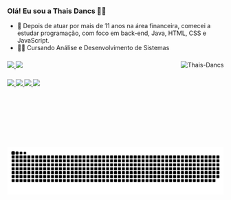 
### Olá! Eu sou a Thais Dancs 👩‍🦰

- 👜 Depois de atuar por mais de 11 anos na área financeira, comecei a estudar programação, com foco em back-end, Java, HTML, CSS e JavaScript.
- 👩‍🎓 Cursando Análise e Desenvolvimento de Sistemas 

###

<div>
   <img align="right" img height= "200em" alt="Thais-Dancs" src="https://media.giphy.com/media/TWWynbz7qZQtNvju2k/giphy.gif?cid=790b7611a8715dbecf1b8bc10cbe70854899c6034d55c146&rid=giphy.gif&ct=g">
</div>
  
###

<div>
  <a href= "https://github.com/ThaisDancs">
  <img height= "180em" src= "https://github-readme-stats.vercel.app/api?username=thaisdancs&show_icons=true&theme=radical&include_all_commits=true&count_private=true"/>
  <img height= "180em" src= "https://github-readme-stats.vercel.app/api/top-langs/?username=ThaisDancs&layout=compact&langs_count=7&theme=radical"/>
</div>
  
  ###
  
 <div>
    <a href = "https://www.youtube.com/channel/UC1oWAdZoNK6o0zZVwdVxmHQ"  Alvo= "_blank"> <img  src = "https://img.shields.io/badge/YouTube-FF0000?style=for-the-badge&logo=youtube&logoColor=white"  target = " _blank"> </a>
    <a href = "https://www.instagram.com/thaisdancs/"  Alvo= "_blank"> <img  src = "https://img.shields.io/badge/Instagram-E4405F?style=for-the-badge&logo=instagram&logoColor=white" target = "_blank"> </a>
    <a href = "thais.dancs@outlook.com"> <img  src= "https://img.shields.io/badge/Microsoft_Outlook-0078D4?style=for-the-badge&logo=microsoft-outlook&logoColor=white" Alvo = "_blank"> </a>
    <a href = "https://www.linkedin.com/in/thais-carolina-dancs-938755178/" Alvo= "_blank"> <img src = "https://img.shields.io/badge/LinkedIn-0077B5?style=for-the-badge&logo=linkedin&logoColor=white" target = " _blank"> </a>  
 </div>
  
  ![Snake animation](https://github.com/ThaisDancs/ThaisDancs/blob/output/github-contribution-grid-snake.svg)
   
